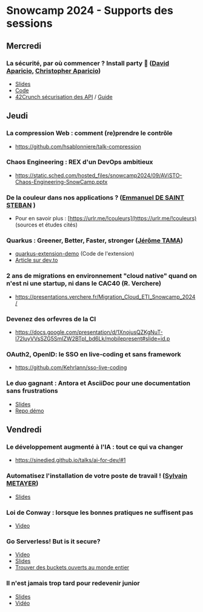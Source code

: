 # Snowcamp 2024 - Supports des sessions

## Mercredi

### La sécurité, par où commencer ? Install party 🎉 ([David Aparicio](https://davidaparicio.gitlab.io/), [Christopher Aparicio](https://fr.linkedin.com/in/christopher-aparicio-37069b111))
* [Slides](https://davidaparicio.gitlab.io/fr/codelabs/snowcamp24/)
* [Code](https://github.com/davidaparicio/devsecops-workshop/tree/conf/snowcamp2024)
* [42Crunch sécurisation des API](https://platform.42crunch.com/) / [Guide](https://learn.microsoft.com/fr-fr/azure/defender-for-cloud/onboarding-guide-42crunch)

## Jeudi

### La compression Web : comment (re)prendre le contrôle

* https://github.com/hsablonniere/talk-compression

### Chaos Engineering : REX d'un DevOps ambitieux

* https://static.sched.com/hosted_files/snowcamp2024/09/AViSTO-Chaos-Engineering-SnowCamp.pptx

### De la couleur dans nos applications ? ([Emmanuel DE SAINT STEBAN](https://bsky.app/profile/manu.dss.name) )
* Pour en savoir plus : [https://urlr.me/!couleurs](https://urlr.me/!couleurs) (sources et études cités)

### Quarkus : Greener, Better, Faster, stronger ([Jérôme TAMA](https://github.com/jtama))
* [quarkus-extension-demo](https://github.com/jtama/quarkus-extension-demo) (Code de l'extension)
* [Article sur dev.to](https://dev.to/onepoint/quarkus-greener-better-faster-stronger-55ea)

### 2 ans de migrations en environnement "cloud native" quand on n'est ni une startup, ni dans le CAC40 (R. Verchere)

* https://presentations.verchere.fr/Migration_Cloud_ETI_Snowcamp_2024/

### Devenez des orfevres de la CI

* https://docs.google.com/presentation/d/1XnojusQZKgNuT-l72luyVVsSZG5SmIZW2BTpI_bd6Lk/mobilepresent#slide=id.p

### OAuth2, OpenID: le SSO en live-coding et sans framework

* https://github.com/Kehrlann/sso-live-coding

### Le duo gagnant : Antora et AsciiDoc pour une documentation sans frustrations

* [Slides](https://docs.google.com/presentation/d/1lPfobomUrQjuPxa_hPMOe9MSurJxOQ_b6MdOKBG4Kaw/mobilepresent?slide=id.p1)
* [Repo démo](https://github.com/benjaminParisel/jopedia/tree/step/1-init)

## Vendredi

### Le développement augmenté à l'IA : tout ce qui va changer

* https://sinedied.github.io/talks/ai-for-dev/#1

### Automatisez l'installation de votre poste de travail ! ([Sylvain METAYER](https://sylvain.dev))
* [Slides](https://sylvainmetayer.github.io/talk-automatisez-installation-de-votre-pc-snowcamp-2024/)

### Loi de Conway : lorsque les bonnes pratiques ne suffisent pas

* [Video](https://www.youtube.com/watch?v=GyWUN27Ercg)

### Go Serverless! But is it secure? 

* [Video](https://www.youtube.com/watch?v=m9sLWY8ddvc&list=PLS3g1K3mnmajt5Eu3nNaAiMK3hXjVRRNL&index=17)
* [Slides](https://docs.google.com/presentation/d/15vlL9coEdyhb5RCZ3m9y9cI_0Y7CtF2D/edit?usp=sharing&ouid=113111142055104770778&rtpof=true&sd=true)
* [Trouver des buckets ouverts au monde entier](https://buckets.grayhatwarfare.com/)

### Il n'est jamais trop tard pour redevenir junior

* [Slides](https://github.com/yann12/talks/blob/main/becoming_junior_again/)
* [Vidéo](https://youtu.be/zTYru3vNS-A?feature=shared)
